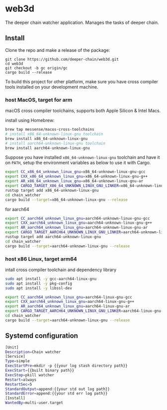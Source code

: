# web3d

The deeper chain watcher application. Manages the tasks of deeper chain.

## Install

Clone the repo and make a release of the package:

``` shell
git clone https://github.com/deeper-chain/web3d.git
cd web3d
git checkout -b gc origin/gc
cargo build --release
```

To build this project for other platform, make sure you have cross compiler tools installed on your development machine.

### host MacOS, target for arm

macOS cross compiler toolchains, supports both Apple Silicon & Intel Macs.

install using Homebrew:

```bash
brew tap messense/macos-cross-toolchains
# install x86_64-unknown-linux-gnu toolchain
brew install x86_64-unknown-linux-gnu
# install aarch64-unknown-linux-gnu toolchain
brew install aarch64-unknown-linux-gnu
```

Suppose you have installed `x86_64-unknown-linux-gnu` toolchain and have it on `PATH`,
setup the environment variables as below to use it with Cargo.

```bash
export CC_x86_64_unknown_linux_gnu=x86_64-unknown-linux-gnu-gcc
export CXX_x86_64_unknown_linux_gnu=x86_64-unknown-linux-gnu-g++
export AR_x86_64_unknown_linux_gnu=x86_64-unknown-linux-gnu-ar
export CARGO_TARGET_X86_64_UNKNOWN_LINUX_GNU_LINKER=x86_64-unknown-linux-gnu-gcc
rustup target add x86_64-unknown-linux-gnu
cd chain_watcher
cargo build --target=x86_64-unknown-linux-gnu --release
```

for aarch64

```bash
export CC_aarch64_unknown_linux_gnu=aarch64-unknown-linux-gnu-gcc
export CXX_aarch64_unknown_linux_gnu=aarch64-unknown-linux-gnu-g++
export AR_aarch64_unknown_linux_gnu=aarch64-unknown-linux-gnu-ar
export CARGO_TARGET_AARCH64_UNKNOWN_LINUX_GNU_LINKER=aarch64-unknown-linux-gnu-gcc
rustup target add aarch64-unknown-linux-gnu
cd chain_watcher
cargo build --target=aarch64-unknown-linux-gnu --release
```

### host x86 Linux, target arm64

intall cross compiler toolchain and dependency library

```bash
sudo apt install -y gcc-aarch64-linux-gnu
sudo apt install -y pkg-config
sudo apt install -y libssl-dev
```


```bash
export CC_aarch64_unknown_linux_gnu=aarch64-linux-gnu-gcc
export CXX_aarch64_unknown_linux_gnu=aarch64-linux-gnu-g++
export AR_aarch64_unknown_linux_gnu=aarch64-linux-gnu-ar
export CARGO_TARGET_AARCH64_UNKNOWN_LINUX_GNU_LINKER=aarch64-linux-gnu-gcc
cd chain_watcher
cargo build --target=aarch64-unknown-linux-gnu --release
```

## Systemd configuration
```bash
[Unit]
Description=Chain watcher
[Service]
Type=simple
ExecStartPre=mkdir -p {{your log stash directory path}}
ExecStart={{built binary path}}
ExecStop=pkill watcher
Restart=always
RestartSec=5
StandardOutput=append:{{your std out log path}}
StandardError=append:{{your std err log path}}
[Install]
WantedBy=multi-user.target
```
